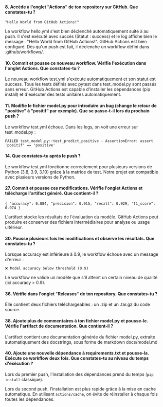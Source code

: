 #### 8. Accède à l'onglet "Actions" de ton repository sur GitHub. Que constates-tu ?

`"Hello World from GitHub Actions!"`

Le workflow hello.yml s'est bien déclenché automatiquement suite à au push. Il s'est exécuté avec succès (Statut : success) et le log affiche bien le message :
"Hello World from GitHub Actions!". GitHub Actions est bien configuré. Dès qu'un push est fait, il déclenche un workflow défini dans .github/workflows/.

#### 10. Commit et pousse ce nouveau workflow. Vérifie l'exécution dans l'onglet Actions. Que constates-tu ?

Le nouveau workflow test.yml s'exécute automatiquement et son statut est success.
Tous les tests définis avec pytest dans test_model.py sont passés sans erreur. GitHub Actions est capable d'installer les dépendances (pip install) et d'exécuter des tests unitaires automatiquement.

#### 11. Modifie le fichier model.py pour introduire un bug (change le retour de "positive" à "positif" par exemple). Que se passe-t-il lors du prochain push ?
Le workflow test.yml échoue. Dans les logs, on voit une erreur sur test_model.py :

`FAILED test_model.py::test_predict_positive - AssertionError: assert 'positif' == 'positive'`

#### 14. Que constates-tu après le push ?

Le workflow test.yml fonctionne correctement pour plusieurs versions de Python (3.8, 3.9, 3.10) grâce à la matrice de test.
Notre projet est compatible avec plusieurs versions de Python.

#### 27. Commit et pousse ces modifications. Vérifie l'onglet Actions et télécharge l'artifact généré. Que contient-il ?
`{
  "accuracy": 0.884,
  "precision": 0.915,
  "recall": 0.929,
  "f1_score": 0.974
}`

L'artifact stocke les résultats de l'évaluation du modèle. GitHub Actions peut produire et conserver des fichiers intermédiaires pour analyse ou usage ultérieur.


#### 30. Pousse plusieurs fois les modifications et observe les résultats. Que constates-tu ?
Lorsque accuracy est inférieure à 0.9, le workflow échoue avec un message d'erreur :

`❌ Model accuracy below threshold (0.9)`

Le workflow ne valide un modèle que s'il atteint un certain niveau de qualité (ici accuracy > 0.9).

#### 36. Vérifie dans l'onglet "Releases" de ton repository. Que constates-tu ?
Elle contient deux fichiers téléchargeables : un .zip et un .tar.gz du code source.


#### 38. Ajoute plus de commentaires à ton fichier model.py et pousse-le. Vérifie l'artifact de documentation. Que contient-il ?
L'artifact contient une documentation générée du fichier model.py, extraite automatiquement des docstrings, sous forme de markdown docs/model.md


#### 40. Ajoute une nouvelle dépendance à requirements.txt et pousse-la. Exécute ce workflow deux fois. Que constates-tu au niveau du temps d'exécution ?
Lors du premier push, l'installation des dépendances prend du temps (`pip install` classique). 

Lors du second push, l'installation est plus rapide grâce à la mise en cache automatique.
En utilisant `actions/cache`, on évite de réinstaller à chaque fois toutes les dépendances. 